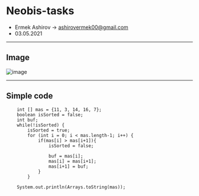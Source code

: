 # Neobis-tasks
* Ermek Ashirov -> ashirovermek00@gmail.com
* 03.05.2021
___
## Image
![image](https://user-images.githubusercontent.com/54929959/116916576-56a60400-ac6f-11eb-8e2e-c06b53907cf5.png)
___
## Simple code

        int [] mas = {11, 3, 14, 16, 7};
        boolean isSorted = false;
        int buf;
        while(!isSorted) {
            isSorted = true;
            for (int i = 0; i < mas.length-1; i++) {
                if(mas[i] > mas[i+1]){
                    isSorted = false;
 
                    buf = mas[i];
                    mas[i] = mas[i+1];
                    mas[i+1] = buf;
                }
            }
        
        System.out.println(Arrays.toString(mas));

